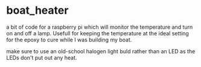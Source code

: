 # boat_heater
a bit of code for a raspberry pi which will monitor the temperature and turn on and off a lamp. Usefull for keeping the temperature at the ideal setting for the epoxy to cure while I was building my boat. 

make sure to use an old-school halogen light buld rather than an LED as the LEDs don't put out any heat. 
